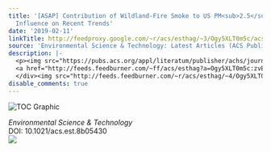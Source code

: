 ```yaml
---
title: '[ASAP] Contribution of Wildland-Fire Smoke to US PM<sub>2.5</sub> and Its
  Influence on Recent Trends'
date: '2019-02-11'
linkTitle: http://feedproxy.google.com/~r/acs/esthag/~3/Ogy5XLT0m5c/acs.est.8b05430
source: 'Environmental Science & Technology: Latest Articles (ACS Publications)'
description: |-
  <p><img src="https://pubs.acs.org/appl/literatum/publisher/achs/journals/content/esthag/0/esthag.ahead-of-print/acs.est.8b05430/20190211/images/medium/es-2018-054304_0004.gif" alt="TOC Graphic"/></p><div><cite>Environmental Science & Technology</cite></div><div>DOI: 10.1021/acs.est.8b05430</div><div class="feedflare">
  <a href="http://feeds.feedburner.com/~ff/acs/esthag?a=Ogy5XLT0m5c:zvEtYHOoia4:yIl2AUoC8zA"><img src="http://feeds.feedburner.com/~ff/acs/esthag?d=yIl2AUoC8zA" border="0"></img></a>
  </div><img src="http://feeds.feedburner.com/~r/acs/esthag/~4/Ogy5XLT0m5c" height="1" width="1" ...
disable_comments: true
---
```

<p><img src="https://pubs.acs.org/appl/literatum/publisher/achs/journals/content/esthag/0/esthag.ahead-of-print/acs.est.8b05430/20190211/images/medium/es-2018-054304_0004.gif" alt="TOC Graphic"/></p><div><cite>Environmental Science & Technology</cite></div><div>DOI: 10.1021/acs.est.8b05430</div><div class="feedflare">
<a href="http://feeds.feedburner.com/~ff/acs/esthag?a=Ogy5XLT0m5c:zvEtYHOoia4:yIl2AUoC8zA"><img src="http://feeds.feedburner.com/~ff/acs/esthag?d=yIl2AUoC8zA" border="0"></img></a>
</div><img src="http://feeds.feedburner.com/~r/acs/esthag/~4/Ogy5XLT0m5c" height="1" width="1" ...
